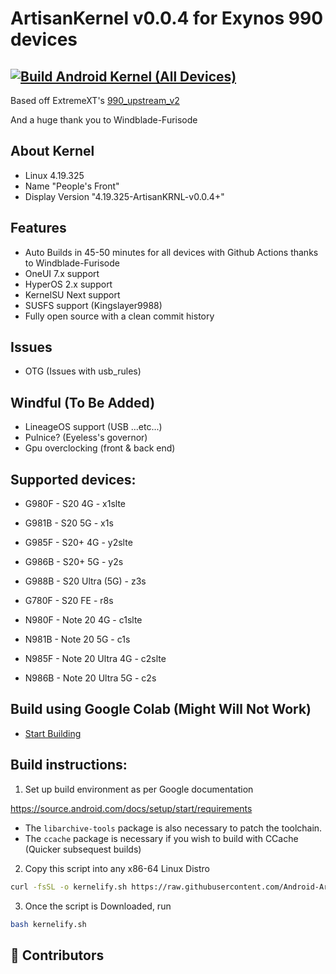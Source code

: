 # ArtisanKernel v0.0.4 for Exynos 990 devices

## [![Build Android Kernel (All Devices)](https://github.com/Android-Artisan/android_kernel_samsung_exynos990/actions/workflows/build_all.yml/badge.svg)](https://github.com/Android-Artisan/android_kernel_samsung_exynos990/actions/workflows/build_all.yml)

Based off ExtremeXT's [990_upstream_v2](https://github.com/ExtremeXT/990_upstream_v2)

And a huge thank you to Windblade-Furisode

## About Kernel
- Linux 4.19.325
- Name "People's Front"
- Display Version "4.19.325-ArtisanKRNL-v0.0.4+"


## Features
- Auto Builds in 45-50 minutes for all devices with Github Actions thanks to Windblade-Furisode
- OneUI 7.x support
- HyperOS 2.x support
- KernelSU Next support
- SUSFS support (Kingslayer9988)
- Fully open source with a clean commit history

## Issues
- OTG (Issues with usb_rules)

## Windful (To Be Added)
- LineageOS support (USB ...etc...)
- Pulnice? (Eyeless's governor)
- Gpu overclocking (front & back end)

## Supported devices:

- G980F - S20 4G - x1slte

- G981B - S20 5G - x1s

- G985F - S20+ 4G - y2slte

- G986B - S20+ 5G - y2s

- G988B - S20 Ultra (5G) - z3s

- G780F - S20 FE - r8s

- N980F - Note 20 4G - c1slte

- N981B - Note 20 5G - c1s

- N985F - Note 20 Ultra 4G - c2slte

- N986B - Note 20 Ultra 5G - c2s

## Build using Google Colab (Might Will Not Work)

- [Start Building](https://colab.research.google.com/github/Android-Artisan/android_kernel_samsung_exynos990/blob/main/Build_ArtisanKRNL.ipynb)

## Build instructions:

1. Set up build environment as per Google documentation

https://source.android.com/docs/setup/start/requirements

* The `libarchive-tools` package is also necessary to patch the toolchain.
* The `ccache` package is necessary if you wish to build with CCache (Quicker subsequest builds)

2. Copy this script into any x86-64 Linux Distro

```bash
curl -fsSL -o kernelify.sh https://raw.githubusercontent.com/Android-Artisan/android_kernel_samsung_exynos990/refs/heads/main/kernelify.sh
```

3. Once the script is Downloaded, run

```bash
bash kernelify.sh
```

## 🤝 Contributors

<!-- ALL-CONTRIBUTORS-LIST:START - Do not remove or modify this section -->
<!-- ALL-CONTRIBUTORS-LIST:END -->

